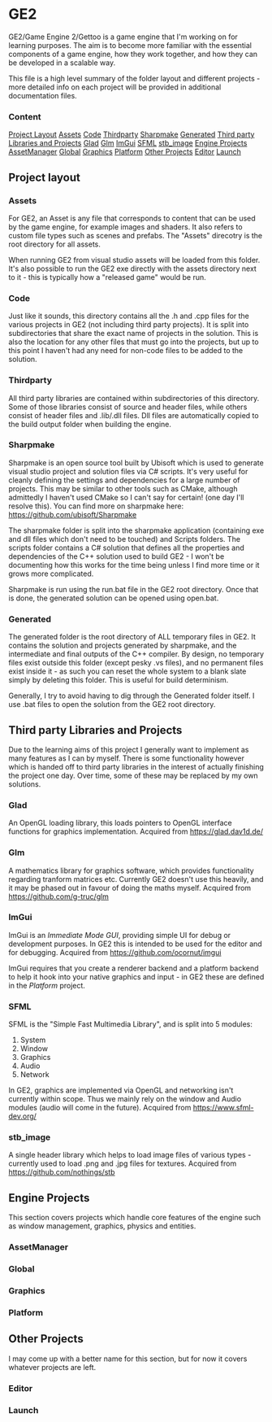 # GE2

GE2/Game Engine 2/Gettoo is a game engine that I'm working on for learning purposes. The aim is to become more familiar with the essential components of a game engine, how they work together, and how they can be developed in a scalable way.

This file is a high level summary of the folder layout and different projects - more detailed info on each project will be provided in additional documentation files.

### Content

[Project Layout](#project-layout)
 [Assets](#assets)
 [Code](#code)
 [Thirdparty](#thirdparty)
 [Sharpmake](#sharpmake)
 [Generated](#generated)
[Third party Libraries and Projects](#third-party-libraries-and-projects)
 [Glad](#glad)
 [Glm](#glm)
 [ImGui](#imgui)
 [SFML](#sfml)
 [stb_image](#stb_image)
[Engine Projects](#engine-projects)
 [AssetManager](#assetmanager)
 [Global](#global)
 [Graphics](#graphics)
 [Platform](#platform)
[Other Projects](#other-projects)
 [Editor](#editor)
 [Launch](#launch)

## Project layout

### Assets

For GE2, an Asset is any file that corresponds to content that can be used by the game engine, for example images and shaders. It also refers to custom file types such as scenes and prefabs. The "Assets" direcotry is the root directory for all assets.

When running GE2 from visual studio assets will be loaded from this folder. It's also possible to run the GE2 exe directly with the assets directory next to it - this is typically how a "released game" would be run.

### Code

Just like it sounds, this directory contains all the .h and .cpp files for the various projects in GE2 (not including third party projects). It is split into subdirectories that share the exact name of projects in the solution. This is also the location for any other files that must go into the projects, but up to this point I haven't had any need for non-code files to be added to the solution.

### Thirdparty

All third party libraries are contained within subdirectories of this directory.  Some of those libraries consist of source and header files, while others consist of header files and .lib/.dll files. Dll files are automatically copied to the build output folder when building the engine.

### Sharpmake

Sharpmake is an open source tool built by Ubisoft which is used to generate visual studio project and solution files via C# scripts. It's very useful for cleanly defining the settings and dependencies for a large number of projects. This may be similar to other tools such as CMake, although admittedly I haven't used CMake so I can't say for certain! (one day I'll resolve this). You can find more on sharpmake here: https://github.com/ubisoft/Sharpmake

The sharpmake folder is split into the sharpmake application (containing exe and dll files which don't need to be touched) and Scripts folders. The scripts folder contains a C# solution that defines all the properties and dependencies of the C++ solution used to build GE2 - I won't be documenting how this works for the time being unless I find more time or it grows more complicated.

Sharpmake is run using the run.bat file in the GE2 root directory. Once that is done, the generated solution can be opened using open.bat.

### Generated

The generated folder is the root directory of ALL temporary files in GE2. It contains the solution and projects generated by sharpmake, and the intermediate and final outputs of the C++ compiler. By design, no temporary files exist outside this folder (except pesky .vs files), and no permanent files exist inside it - as such you can reset the whole system to a blank slate simply by deleting this folder. This is useful for build determinism.

Generally, I try to avoid having to dig through the Generated folder itself. I use .bat files to open the solution from the GE2 root directory.

## Third party Libraries and Projects

Due to the learning aims of this project I generally want to implement as many features as I can by myself. There is some functionality however which is handed off to third party libraries in the interest of actually finishing the project one day. Over time, some of these may be replaced by my own solutions.

### Glad

An OpenGL loading library, this loads pointers to OpenGL interface functions for graphics implementation. Acquired from https://glad.dav1d.de/

### Glm

A mathematics library for graphics software, which provides functionality regarding tranform matrices etc. Currently GE2 doesn't use this heavily, and it may be phased out in favour of doing the maths myself. Acquired from https://github.com/g-truc/glm

### ImGui

ImGui is an _Immediate Mode GUI_, providing simple UI for debug or development purposes. In GE2 this is intended to be used for the editor and for debugging. Acquired from https://github.com/ocornut/imgui

ImGui requires that you create a renderer backend and a platform backend to help it hook into your native graphics and input - in GE2 these are defined in the _Platform_ project.

### SFML

SFML is the "Simple Fast Multimedia Library", and is split into 5 modules:
1. System
2. Window
3. Graphics
4. Audio
5. Network

In GE2, graphics are implemented via OpenGL and networking isn't currently within scope. Thus we mainly rely on the window and Audio modules (audio will come in the future). Acquired from https://www.sfml-dev.org/

### stb_image

A single header library which helps to load image files of various types - currently used to load .png and .jpg files for textures. Acquired from https://github.com/nothings/stb

## Engine Projects

This section covers projects which handle core features of the engine such as window management, graphics, physics and entities.

### AssetManager



### Global



### Graphics



### Platform



## Other Projects

I may come up with a better name for this section, but for now it covers whatever projects are left.

### Editor



### Launch

